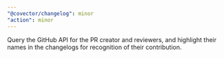 ```yaml
---
"@covector/changelog": minor
"action": minor
---
```


Query the GitHub API for the PR creator and reviewers, and highlight their names in the changelogs for recognition of their contribution.
